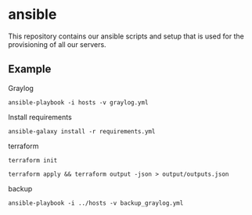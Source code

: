 # ansible

This repository contains our ansible scripts and setup that is used for the provisioning of all our servers.

## Example
Graylog
```
ansible-playbook -i hosts -v graylog.yml
```

Install requirements
```
ansible-galaxy install -r requirements.yml
```

terraform 
```
terraform init
```

```
terraform apply && terraform output -json > output/outputs.json
```

backup
```
ansible-playbook -i ../hosts -v backup_graylog.yml 
```